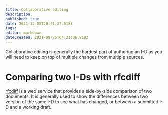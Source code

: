 ```yaml
---
title: Collaborative editing
description: 
published: true
date: 2021-12-08T20:41:37.518Z
tags: 
editor: markdown
dateCreated: 2021-08-25T04:21:06.810Z
---
```


Collaborative editing is generally the hardest part of authoring an I-D as you will need to keep on top of multiple changes from multiple sources.

# Comparing two I-Ds with rfcdiff
[rfcdiff](https://tools.ietf.org/rfcdiff) is a web service that provides a side-by-side comparison of two documents.  It is generally used to show the differences between two version of the same I-D to see what has changed, or between a submitted I-D and a working draft.
